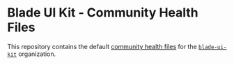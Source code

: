 # Blade UI Kit - Community Health Files

This repository contains the default [community health files](https://help.github.com/en/github/building-a-strong-community/creating-a-default-community-health-file) for the [`blade-ui-kit`](https://github.com/blade-ui-kit) organization.
